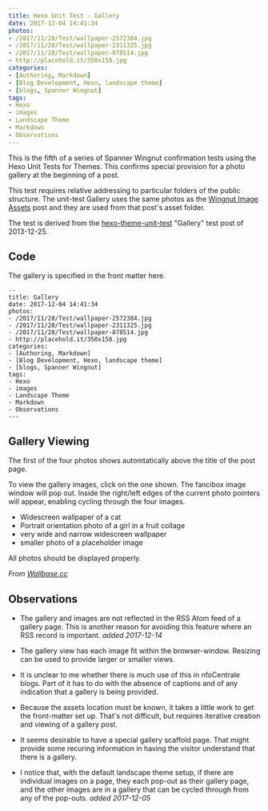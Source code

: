 ```yaml
---
title: Hexo Unit Test - Gallery
date: 2017-12-04 14:41:34
photos:
- /2017/11/28/Test/wallpaper-2572384.jpg
- /2017/11/28/Test/wallpaper-2311325.jpg
- /2017/11/28/Test/wallpaper-878514.jpg
- http://placehold.it/350x150.jpg
categories:
- [Authoring, Markdown]
- [Blog Development, Hexo, landscape theme]
- [blogs, Spanner Wingnut]
tags:
- Hexo
- images
- Landscape Theme
- Markdown
- Observations
---
```

This is the fifth of a series of Spanner Wingnut confirmation tests using the Hexo Unit Tests for Themes.  This confirms special provision for a photo gallery at the beginning of a post.

This test requires relative addressing to particular folders of the public structure.  The unit-test Gallery uses the same photos as the [Wingnut Image Assets](http://orcmid.com/BlunderDome/wingnut/2017/11/28/Test/) post and they are used from that post's asset folder.

The test is derived from the [hexo-theme-unit-test](https://github.com/hexojs/hexo-theme-unit-test) "Gallery" test post of 2013-12-25.

## Code ##

The gallery is specified in the front matter here.

```
--
title: Gallery
date: 2017-12-04 14:41:34
photos:
- /2017/11/28/Test/wallpaper-2572384.jpg
- /2017/11/28/Test/wallpaper-2311325.jpg
- /2017/11/28/Test/wallpaper-878514.jpg
- http://placehold.it/350x150.jpg
categories:
- [Authoring, Markdown]
- [Blog Development, Hexo, landscape theme]
- [blogs, Spanner Wingnut]
tags:
- Hexo
- images
- Landscape Theme
- Markdown
- Observations
---
```

## Gallery Viewing ##

The first of the four photos shows automtatically above the title of the post page. 

To view the gallery images, click on the one shown.  The fancibox image window will pop out.  Inside the right/left edges of the current photo pointers will appear, enabling cycling through the four images.

- Widescreen wallpaper of a cat
- Portrait orientation photo of a girl in a fruit collage
- very wide and narrow widescreen wallpaper
- smaller photo of a placeholder image

All photos should be displayed properly.

*From [Wallbase.cc](http://wallbase.cc)*

## Observations ##

 * The gallery and images are not reflected in the RSS Atom feed of a gallery page.  This is another reason for avoiding this feature where an RSS record is important.  *added 2017-12-14*

 * The gallery view has each image fit within the browser-window.  Resizing can be used to provide larger or smaller views.
 
 * It is unclear to me whether there is much use of this in nfoCentrale blogs.  Part of it has to do with the absence of captions and of any indication that a gallery is being provided.  
 
 * Because the assets location must be known, it takes a little work to get the front-matter set up.  That's not difficult, but requires iterative creation and viewing of a gallery post.
 
 * It seems desirable to have a special gallery scaffold page.  That might provide some recuring information in having the visitor understand that there is a gallery.
 
 * I notice that, with the default landscape theme setup, if there are individual images on a page, they each pop-out as their gallery page, and the other images are in a gallery that can be cycled through from any of the pop-outs. *added 2017-12-05*
  
